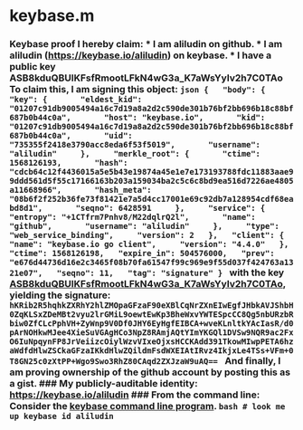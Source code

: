 # keybase.m
### Keybase proof  I hereby claim:    * I am aliludin on github.   * I am aliludin (https://keybase.io/aliludin) on keybase.   * I have a public key ASB8kduQBUlKFsfRmootLFkN4wG3a_K7aWsYyIv2h7C0TAo  To claim this, I am signing this object:  ```json {   "body": {     "key": {       "eldest_kid": "01207c91db9005494a16c7d19a8a2d2c590de301b76bf2bb696b18c88bf687b0b44c0a",       "host": "keybase.io",       "kid": "01207c91db9005494a16c7d19a8a2d2c590de301b76bf2bb696b18c88bf687b0b44c0a",       "uid": "735355f2418e3790acc8eda6f53f5019",       "username": "aliludin"     },     "merkle_root": {       "ctime": 1568126193,       "hash": "cdcb64c12f4436015a5e5b43e19874a45e1e7e173193788fdc11883aae99ddd561d5f55c17166163b203a159034ba2c5c6c8bd9ea516d7226ae4805a11668966",       "hash_meta": "08b6f2f252b36fe73f81421e7a5d4cc17001e69c92db7a128954cdf68eabd8d1",       "seqno": 6428591     },     "service": {       "entropy": "+1CTfrm7Pnhv8/M22dqlrQ2l",       "name": "github",       "username": "aliludin"     },     "type": "web_service_binding",     "version": 2   },   "client": {     "name": "keybase.io go client",     "version": "4.4.0"   },   "ctime": 1568126198,   "expire_in": 504576000,   "prev": "e676d44736d16e2c3465f08b70fa61547f99c969e9f55d037f424763a1321e07",   "seqno": 11,   "tag": "signature" } ```  with the key [ASB8kduQBUlKFsfRmootLFkN4wG3a_K7aWsYyIv2h7C0TAo](https://keybase.io/aliludin), yielding the signature:  ``` hKRib2R5hqhkZXRhY2hlZMOpaGFzaF90eXBlCqNrZXnEIwEgfJHbkAVJShbH0ZqKLSxZDeMBt2vyu2lrGMiL9oewtEwKp3BheWxvYWTESpcCC8Qg5nbURzbRbiw0ZfCLcPphVH+ZyWnp9V0Df0JHY6EyHgfEIBCA+wveKLnltkYAcIasR/d0pArNOHkwMJee4XieSuVGAgHCo3NpZ8RAmjAQtYImYKGQl1DVSw9NQR9ac2FxO6IuNpqynFP8JrVeiizcOiylWzvVIxeOjxsHCCKAdd391TkowMIwpPETA6hzaWdfdHlwZSCkaGFzaIKkdHlwZQildmFsdWXEIAtIRvz4IkjxLe4TSs+VFm+0T8GN25c0zXtPP+Wgo9Swo3RhZ80CAqd2ZXJzaW9uAQ==  ```  And finally, I am proving ownership of the github account by posting this as a gist.  ### My publicly-auditable identity:  https://keybase.io/aliludin  ### From the command line:  Consider the [keybase command line program](https://keybase.io/download).  ```bash # look me up keybase id aliludin ```

